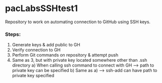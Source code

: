 # pacLabsSSHtest1

Repository to work on automating connection to GitHub using SSH keys.

### Steps:
  1. Generate keys & add public to GH
  2. Verify connection to GH
  3. Perform Git commands on repository & attempt push
  4. Same as 3, but with private key located somewhere other than .ssh directory
       a) When calling ssh command to connect with GH --> path to private key can be specified
       b) Same as a) --> ssh-add can have path to private key specified
